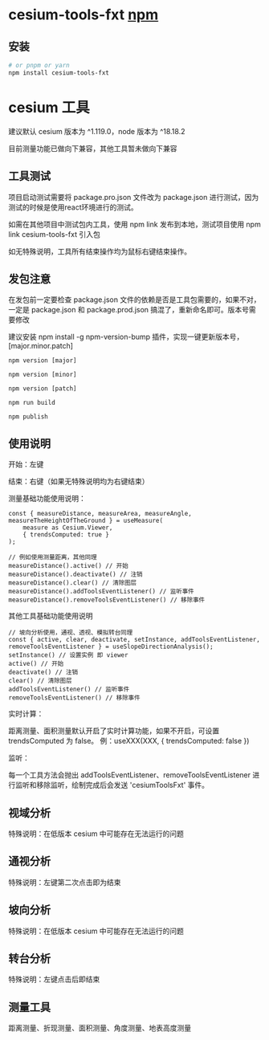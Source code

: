 # cesium-tools-fxt [npm](https://www.npmjs.com/package/cesium-tools-fxt)

## 安装

```bash
# or pnpm or yarn
npm install cesium-tools-fxt
```

# cesium 工具

建议默认 cesium 版本为 ^1.119.0，node 版本为 ^18.18.2

目前测量功能已做向下兼容，其他工具暂未做向下兼容

## 工具测试

项目启动测试需要将 package.pro.json 文件改为 package.json 进行测试，因为测试的时候是使用react环境进行的测试。

如需在其他项目中测试包内工具，使用 npm link 发布到本地，测试项目使用 npm link cesium-tools-fxt 引入包

如无特殊说明，工具所有结束操作均为鼠标右键结束操作。

## 发包注意

在发包前一定要检查 package.json 文件的依赖是否是工具包需要的，如果不对，一定是 package.json 和 package.prod.json 搞混了，重新命名即可。版本号需要修改

建议安装 npm install -g npm-version-bump 插件，实现一键更新版本号，[major.minor.patch]

`npm version [major]`

`npm version [minor]`

`npm version [patch]`

`npm run build`

`npm publish`

## 使用说明

开始：左键

结束：右键（如果无特殊说明均为右键结束）

测量基础功能使用说明：

```
const { measureDistance, measureArea, measureAngle, measureTheHeightOfTheGround } = useMeasure(
    measure as Cesium.Viewer,
    { trendsComputed: true }
);

// 例如使用测量距离，其他同理
measureDistance().active() // 开始
measureDistance().deactivate() // 注销
measureDistance().clear() // 清除图层
measureDistance().addToolsEventListener() // 监听事件
measureDistance().removeToolsEventListener() // 移除事件
```

其他工具基础功能使用说明

```
// 坡向分析使用，通视、透视、模拟转台同理
const { active, clear, deactivate, setInstance, addToolsEventListener, removeToolsEventListener } = useSlopeDirectionAnalysis();
setInstance() // 设置实例 即 viewer
active() // 开始
deactivate() // 注销
clear() // 清除图层
addToolsEventListener() // 监听事件
removeToolsEventListener() // 移除事件
```

实时计算：

距离测量、面积测量默认开启了实时计算功能，如果不开启，可设置 trendsComputed 为 false。 例：useXXX(XXX, { trendsComputed: false })

监听：

每一个工具方法会抛出 addToolsEventListener、removeToolsEventListener 进行监听和移除监听，绘制完成后会发送 'cesiumToolsFxt' 事件。

## 视域分析

特殊说明：在低版本 cesium 中可能存在无法运行的问题

## 通视分析

特殊说明：左键第二次点击即为结束

## 坡向分析

特殊说明：在低版本 cesium 中可能存在无法运行的问题

## 转台分析

特殊说明：左键点击后即结束

## 测量工具

距离测量、折现测量、面积测量、角度测量、地表高度测量
